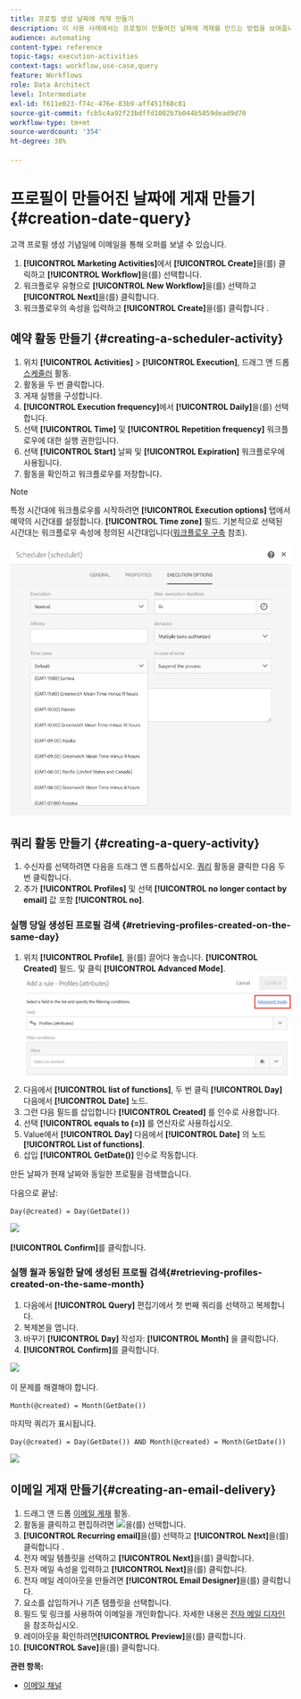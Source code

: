 ```yaml
---
title: 프로필 생성 날짜에 게재 만들기
description: 이 사용 사례에서는 프로필이 만들어진 날짜에 게재를 만드는 방법을 보여줍니다.
audience: automating
content-type: reference
topic-tags: execution-activities
context-tags: workflow,use-case,query
feature: Workflows
role: Data Architect
level: Intermediate
exl-id: f611e023-f74c-476e-83b9-aff451f68c81
source-git-commit: fcb5c4a92f23bdffd1082b7b044b5859dead9d70
workflow-type: tm+mt
source-wordcount: '354'
ht-degree: 38%

---
```


# 프로필이 만들어진 날짜에 게재 만들기 {#creation-date-query}

고객 프로필 생성 기념일에 이메일을 통해 오퍼를 보낼 수 있습니다.

1. **[!UICONTROL Marketing Activities]**&#x200B;에서 **[!UICONTROL Create]**&#x200B;을(를) 클릭하고 **[!UICONTROL Workflow]**&#x200B;을(를) 선택합니다.
1. 워크플로우 유형으로 **[!UICONTROL New Workflow]**&#x200B;을(를) 선택하고 **[!UICONTROL Next]**&#x200B;을(를) 클릭합니다.
1. 워크플로우의 속성을 입력하고 **[!UICONTROL Create]**&#x200B;을(를) 클릭합니다 .

## 예약 활동 만들기 {#creating-a-scheduler-activity}

1. 위치 **[!UICONTROL Activities]** > **[!UICONTROL Execution]**, 드래그 앤 드롭 [스케줄러](../../automating/using/scheduler.md) 활동.
1. 활동을 두 번 클릭합니다.
1. 게재 실행을 구성합니다.
1. **[!UICONTROL Execution frequency]**&#x200B;에서 **[!UICONTROL Daily]**&#x200B;을(를) 선택합니다.
1. 선택 **[!UICONTROL Time]** 및 **[!UICONTROL Repetition frequency]** 워크플로우에 대한 실행 권한입니다.
1. 선택 **[!UICONTROL Start]** 날짜 및 **[!UICONTROL Expiration]** 워크플로우에 사용됩니다.
1. 활동을 확인하고 워크플로우를 저장합니다.

>[!NOTE]
>
>특정 시간대에 워크플로우를 시작하려면 **[!UICONTROL Execution options]** 탭에서 예약의 시간대를 설정합니다. **[!UICONTROL Time zone]** 필드. 기본적으로 선택된 시간대는 워크플로우 속성에 정의된 시간대입니다([워크플로우 구축](../../automating/using/building-a-workflow.md) 참조).

![](assets/time_zone.png)

## 쿼리 활동 만들기 {#creating-a-query-activity}

1. 수신자를 선택하려면 다음을 드래그 앤 드롭하십시오. [쿼리](../../automating/using/query.md) 활동을 클릭한 다음 두 번 클릭합니다.
1. 추가 **[!UICONTROL Profiles]** 및 선택 **[!UICONTROL no longer contact by email]** 값 포함 **[!UICONTROL no]**.

### 실행 당일 생성된 프로필 검색 {#retrieving-profiles-created-on-the-same-day}

1. 위치 **[!UICONTROL Profile]**, 을(를) 끌어다 놓습니다. **[!UICONTROL Created]** 필드. 및 클릭 **[!UICONTROL Advanced Mode]**.
   ![](assets/advanced_mode.png)
1. 다음에서 **[!UICONTROL list of functions]**, 두 번 클릭 **[!UICONTROL Day]** 다음에서 **[!UICONTROL Date]** 노드.
1. 그런 다음 필드를 삽입합니다 **[!UICONTROL Created]** 를 인수로 사용합니다.
1. 선택 **[!UICONTROL equals to (=)]** 를 연산자로 사용하십시오.
1. Value에서 **[!UICONTROL Day]** 다음에서 **[!UICONTROL Date]** 의 노드 **[!UICONTROL List of functions]**.
1. 삽입 **[!UICONTROL GetDate()]** 인수로 작동합니다.

만든 날짜가 현재 날짜와 동일한 프로필을 검색했습니다.

다음으로 끝남:

```Day(@created) = Day(GetDate())```

![](assets/day_creation_query.png)

**[!UICONTROL Confirm]**&#x200B;를 클릭합니다.

### 실행 월과 동일한 달에 생성된 프로필 검색{#retrieving-profiles-created-on-the-same-month}

1. 다음에서 **[!UICONTROL Query]** 편집기에서 첫 번째 쿼리를 선택하고 복제합니다.
1. 복제본을 엽니다.
1. 바꾸기 **[!UICONTROL Day]** 작성자: **[!UICONTROL Month]** 을 클릭합니다.
1. **[!UICONTROL Confirm]**&#x200B;를 클릭합니다.

![](assets/month_rule.png)

이 문제를 해결해야 합니다.

``` Month(@created) = Month(GetDate()) ```

마지막 쿼리가 표시됩니다.

```Day(@created) = Day(GetDate()) AND Month(@created) = Month(GetDate())```

![](assets/expression_editor_1.png)

## 이메일 게재 만들기{#creating-an-email-delivery}

1. 드래그 앤 드롭 [이메일 게재](../../automating/using/email-delivery.md) 활동.
1. 활동을 클릭하고 편집하려면 ![](assets/edit_darkgrey-24px.png)을(를) 선택합니다.
1. **[!UICONTROL Recurring email]**&#x200B;을(를) 선택하고 **[!UICONTROL Next]**&#x200B;을(를) 클릭합니다 .
1. 전자 메일 템플릿을 선택하고 **[!UICONTROL Next]**&#x200B;을(를) 클릭합니다.
1. 전자 메일 속성을 입력하고 **[!UICONTROL Next]**&#x200B;을(를) 클릭합니다.
1. 전자 메일 레이아웃을 만들려면 **[!UICONTROL Email Designer]**&#x200B;을(를) 클릭합니다.
1. 요소를 삽입하거나 기존 템플릿을 선택합니다.
1. 필드 및 링크를 사용하여 이메일을 개인화합니다.
자세한 내용은 [전자 메일 디자인](../../designing/using/designing-from-scratch.md#designing-an-email-content-from-scratch)을 참조하십시오.
1. 레이아웃을 확인하려면&#x200B;**[!UICONTROL Preview]**&#x200B;을(를) 클릭합니다.
1. **[!UICONTROL Save]**&#x200B;을(를) 클릭합니다.

**관련 항목:**

* [이메일 채널](../../channels/using/creating-an-email.md)
